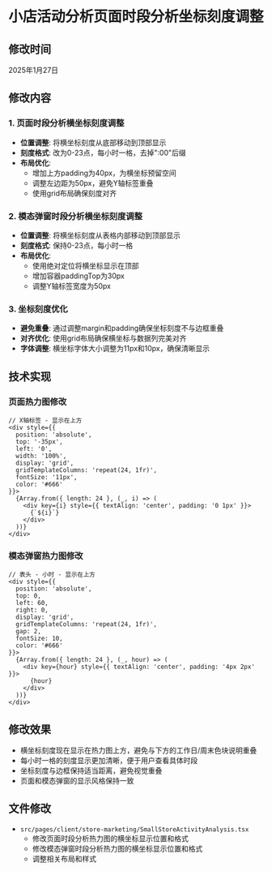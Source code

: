 # 小店活动分析页面时段分析坐标刻度调整

## 修改时间
2025年1月27日

## 修改内容

### 1. 页面时段分析横坐标刻度调整
- **位置调整**: 将横坐标刻度从底部移动到顶部显示
- **刻度格式**: 改为0-23点，每小时一格，去掉":00"后缀
- **布局优化**: 
  - 增加上方padding为40px，为横坐标预留空间
  - 调整左边距为50px，避免Y轴标签重叠
  - 使用grid布局确保刻度对齐

### 2. 模态弹窗时段分析横坐标刻度调整
- **位置调整**: 将横坐标刻度从表格内部移动到顶部显示
- **刻度格式**: 保持0-23点，每小时一格
- **布局优化**:
  - 使用绝对定位将横坐标显示在顶部
  - 增加容器paddingTop为30px
  - 调整Y轴标签宽度为50px

### 3. 坐标刻度优化
- **避免重叠**: 通过调整margin和padding确保坐标刻度不与边框重叠
- **对齐优化**: 使用grid布局确保横坐标与数据列完美对齐
- **字体调整**: 横坐标字体大小调整为11px和10px，确保清晰显示

## 技术实现

### 页面热力图修改
```tsx
// X轴标签 - 显示在上方
<div style={{ 
  position: 'absolute', 
  top: '-35px', 
  left: '0', 
  width: '100%', 
  display: 'grid',
  gridTemplateColumns: 'repeat(24, 1fr)',
  fontSize: '11px',
  color: '#666'
}}>
  {Array.from({ length: 24 }, (_, i) => (
    <div key={i} style={{ textAlign: 'center', padding: '0 1px' }}>
      {`${i}`}
    </div>
  ))}
</div>
```

### 模态弹窗热力图修改
```tsx
// 表头 - 小时 - 显示在上方
<div style={{ 
  position: 'absolute',
  top: 0,
  left: 60,
  right: 0,
  display: 'grid',
  gridTemplateColumns: 'repeat(24, 1fr)',
  gap: 2,
  fontSize: 10,
  color: '#666'
}}>
  {Array.from({ length: 24 }, (_, hour) => (
    <div key={hour} style={{ textAlign: 'center', padding: '4px 2px' }}>
      {hour}
    </div>
  ))}
</div>
```

## 修改效果
- 横坐标刻度现在显示在热力图上方，避免与下方的工作日/周末色块说明重叠
- 每小时一格的刻度显示更加清晰，便于用户查看具体时段
- 坐标刻度与边框保持适当距离，避免视觉重叠
- 页面和模态弹窗的显示风格保持一致

## 文件修改
- `src/pages/client/store-marketing/SmallStoreActivityAnalysis.tsx`
  - 修改页面时段分析热力图的横坐标显示位置和格式
  - 修改模态弹窗时段分析热力图的横坐标显示位置和格式
  - 调整相关布局和样式
